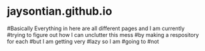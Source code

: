 # jaysontian.github.io
#Basically Everything in here are all different pages and I am currently
#trying to figure out how I can unclutter this mess
#by making a respository for each
#but I am getting very
#lazy so I am
#going to 
#not
